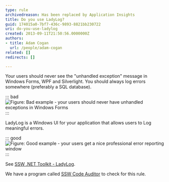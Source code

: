```yaml
---
type: rule
archivedreason: Has been replaced by Application Insights
title: Do you use LadyLog?
guid: 174015a0-7bf7-436c-9893-8821bb230722
uri: do-you-use-ladylog
created: 2013-09-11T21:50:56.0000000Z
authors:
- title: Adam Cogan
  url: /people/adam-cogan
related: []
redirects: []

---
```


Your users should never see the "unhandled exception" message in Windows Forms, WPF and Silverlight. You should always log errors somewhere (preferably a SQL database).

<!--endintro-->


::: bad  
![Figure: Bad example - your users should never have unhandled exceptions in Windows Forms](ladylog-bad.jpg)  
:::

LadyLog is a Windows UI for your application that allows users to Log meaningful errors.


::: good  
![Figure: Good example - your users get a nice professional error reporting window](ladylog-good.jpg)  
:::

See     [SSW .NET Toolkit - LadyLog](http://www.ssw.com.au/ssw/NetToolKit/04ExceptionReporter.aspx).

We have a program called [SSW Code Auditor](http://www.ssw.com.au/ssw/CodeAuditor/Default.aspx) to check for this rule.
